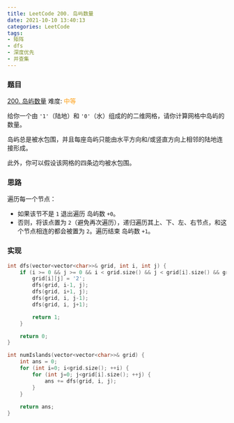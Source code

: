 ```yaml
---
title: LeetCode 200. 岛屿数量
date: 2021-10-10 13:40:13
categories: LeetCode
tags:
- 矩阵
- dfs
- 深度优先
- 并查集
---
```


### 题目
[200. 岛屿数量](https://leetcode-cn.com/problems/number-of-islands/)
难度: <span style="color: rgba(255, 161, 25, 1);">中等</span>

给你一个由 `'1'`（陆地）和 `'0'`（水）组成的的二维网格，请你计算网格中岛屿的数量。
<!-- more -->

岛屿总是被水包围，并且每座岛屿只能由水平方向和/或竖直方向上相邻的陆地连接形成。

此外，你可以假设该网格的四条边均被水包围。

### 思路
遍历每一个节点：

- 如果该节不是 `1` 退出遍历 岛屿数 `+0`。
- 否则，将该点置为 `2`（避免再次遍历），递归遍历其上、下、左、右节点，和这个节点相连的都会被置为 `2`。遍历结束 岛屿数 `+1`。

### 实现
``` cpp
int dfs(vector<vector<char>>& grid, int i, int j) {
    if (i >= 0 && j >= 0 && i < grid.size() && j < grid[i].size() && grid[i][j] == '1') {
        grid[i][j] = '2';
        dfs(grid, i-1, j);
        dfs(grid, i+1, j);
        dfs(grid, i, j-1);
        dfs(grid, i, j+1);

        return 1;
    }

    return 0;
}

int numIslands(vector<vector<char>>& grid) {
    int ans = 0;
    for (int i=0; i<grid.size(); ++i) {
        for (int j=0; j<grid[i].size(); ++j) {
            ans += dfs(grid, i, j);
        }
    }
    
    return ans;
}
```
